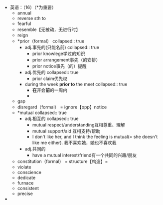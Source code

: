 - 英语：（16）（*为重要）
	- annual
	- reverse sth to
	- fearful
	- resemble【无被动，无进行时】
	- reign
	- *prior（formal）
	  collapsed:: true
		- adj.事先的(只能名前)
		  collapsed:: true
			- prior knowlege学过的知识
			- prior arrangement事先（的安排）
			- prior notice事先（的）提醒
		- adj.优先的
		  collapsed:: true
			- prior claim优先权
		- during the week **prior to** the meet
		  collapsed:: true
			- **在**开会**前**的一周内
			-
	- gap
	- disregard（formal） = ignore【opp】notice
	- *mutual
	  collapsed:: true
		- adj.相互的
		  collapsed:: true
			- mutual respect/understanding互相尊重、理解
			- mutual support/aid 互相支持/帮助
			- I don't like her, and I think the feeling is
			  mutual(= she doesn't like me either).
			  我不喜欢她，她也不喜欢我
		- adj.共同的
			- have a mutual interest/friend有一个共同的兴趣/朋友
	- constitution（formal） = structure【构造】=
	- violate
	- conscience
	- dedicate
	- furnace
	- consistent
	- precise
-